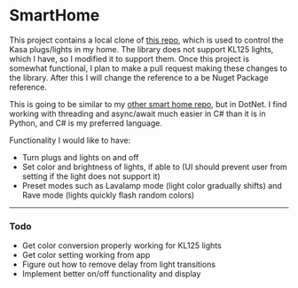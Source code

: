 # SmartHome

This project contains a local clone of [this repo](https://github.com/anthturner/TPLinkSmartDevices), which is used to control the Kasa plugs/lights in my home. The library does not support KL125 lights, which I have, so I modified it to support them. Once this project is somewhat functional, I plan to make a pull request making these changes to the library. After this I will change the reference to a be Nuget Package reference.

This is going to be similar to my [other smart home repo](https://github.com/oversizedcanoe/party-lights), but in DotNet. I find working with threading and async/await much easier in C# than it is in Python, and C# is my preferred language.

Functionality I would like to have: 
- Turn plugs and lights on and off
- Set color and brightness of lights, if able to (UI should prevent user from setting if the light does not support it)
- Preset modes such as Lavalamp mode (light color gradually shifts) and Rave mode (lights quickly flash random colors)

---

### Todo
- Get color conversion properly working for KL125 lights
- Get color setting working from app
- Figure out how to remove delay from light transitions
- Implement better on/off functionality and display

